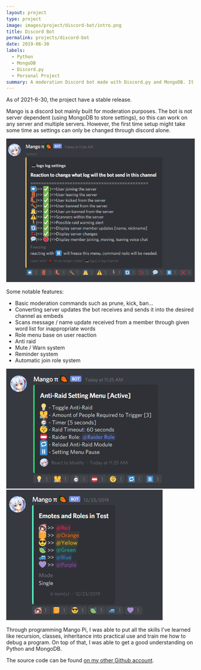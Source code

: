 ```yaml
---
layout: project
type: project
image: images/project/discord-bot/intro.png
title: Discord Bot
permalink: projects/discord-bot
date: 2019-06-30
labels:
  - Python
  - MongoDB
  - Discord.py
  - Personal Project
summary: A moderation Discord bot made with Discord.py and MongoDB. It contains standard moderation commands like prune, kick, and ban; but also have a chat scanner to remove "inappropriate" messages and a raid detection system.
---
```

As of 2021-6-30, the project have a stable release.

Mango is a discord bot mainly built for moderation purposes. The bot is not server dependent (using MongoDB to store settings), so this can work on any server and multiple servers. However, the first time setup might take some time as settings can only be changed through discord alone.

<img class="big intro" src="/images/project/discord-bot/log.png">

Some notable features:
* Basic moderation commands such as prune, kick, ban...
* Converting server updates the bot receives and sends it into the desired channel as embeds
* Scans message / name update received from a member through given word list for inappropriate words
* Role menu base on user reaction
* Anti raid
* Mute / Warn system
* Reminder system
* Automatic join role system

<div class="ui medium rounded images">
  <img class="ui images" src="/images/project/discord-bot/antiraid.png">
  <img class="ui images" src="/images/project/discord-bot/role.png">
</div>

Through programming Mango Pi, I was able to put all the skills I've learned like recursion, classes, inheritance into practical use and train me how to debug a program. On top of that, I was able to get a good understanding on Python and MongoDB.

The source code can be found [on my other Github account](https://github.com/Necom1/Mango-Pi).
